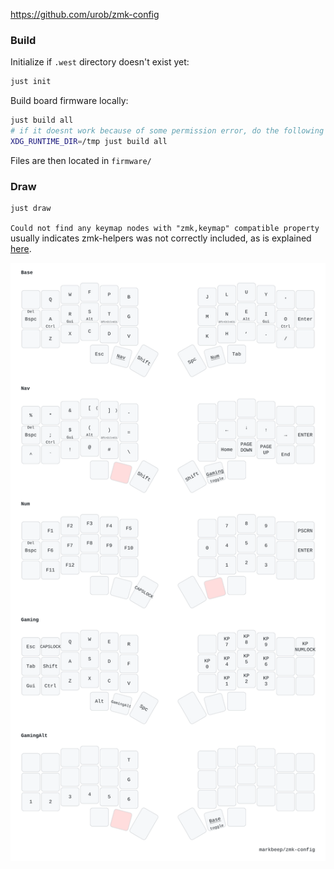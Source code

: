 https://github.com/urob/zmk-config

### Build

Initialize if `.west` directory doesn't exist yet:
```bash
just init
```

Build board firmware locally:
```bash
just build all
# if it doesnt work because of some permission error, do the following
XDG_RUNTIME_DIR=/tmp just build all
```

Files are then located in `firmware/`


### Draw

```bash
just draw
```

`Could not find any keymap nodes with "zmk,keymap" compatible property` usually indicates zmk-helpers was not correctly included,
as is explained [here](https://github.com/urob/zmk-helpers/blob/main/docs/keymap_drawer.md).


![](draw/corne.svg)
